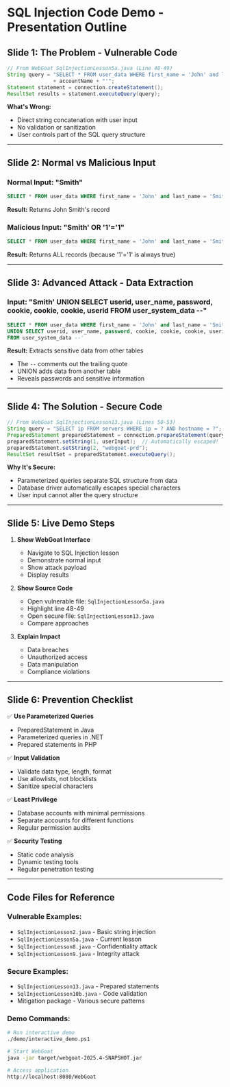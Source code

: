 # SQL Injection Code Demo - Presentation Outline

## Slide 1: The Problem - Vulnerable Code
```java
// From WebGoat SqlInjectionLesson5a.java (Line 48-49)
String query = "SELECT * FROM user_data WHERE first_name = 'John' and last_name = '" 
               + accountName + "'";
Statement statement = connection.createStatement();
ResultSet results = statement.executeQuery(query);
```

**What's Wrong:**
- Direct string concatenation with user input
- No validation or sanitization
- User controls part of the SQL query structure

---

## Slide 2: Normal vs Malicious Input

### Normal Input: "Smith"
```sql
SELECT * FROM user_data WHERE first_name = 'John' and last_name = 'Smith'
```
**Result:** Returns John Smith's record

### Malicious Input: "Smith' OR '1'='1"
```sql
SELECT * FROM user_data WHERE first_name = 'John' and last_name = 'Smith' OR '1'='1'
```
**Result:** Returns ALL records (because '1'='1' is always true)

---

## Slide 3: Advanced Attack - Data Extraction

### Input: "Smith' UNION SELECT userid, user_name, password, cookie, cookie, cookie, userid FROM user_system_data --"

```sql
SELECT * FROM user_data WHERE first_name = 'John' and last_name = 'Smith' 
UNION SELECT userid, user_name, password, cookie, cookie, cookie, userid 
FROM user_system_data --'
```

**Result:** Extracts sensitive data from other tables
- The `--` comments out the trailing quote
- UNION adds data from another table
- Reveals passwords and sensitive information

---

## Slide 4: The Solution - Secure Code
```java
// From WebGoat SqlInjectionLesson13.java (Lines 50-53)
String query = "SELECT ip FROM servers WHERE ip = ? AND hostname = ?";
PreparedStatement preparedStatement = connection.prepareStatement(query);
preparedStatement.setString(1, userInput);  // Automatically escaped!
preparedStatement.setString(2, "webgoat-prd");
ResultSet resultSet = preparedStatement.executeQuery();
```

**Why It's Secure:**
- Parameterized queries separate SQL structure from data
- Database driver automatically escapes special characters
- User input cannot alter the query structure

---

## Slide 5: Live Demo Steps

1. **Show WebGoat Interface**
   - Navigate to SQL Injection lesson
   - Demonstrate normal input
   - Show attack payload
   - Display results

2. **Show Source Code**
   - Open vulnerable file: `SqlInjectionLesson5a.java`
   - Highlight line 48-49
   - Open secure file: `SqlInjectionLesson13.java`
   - Compare approaches

3. **Explain Impact**
   - Data breaches
   - Unauthorized access
   - Data manipulation
   - Compliance violations

---

## Slide 6: Prevention Checklist

✅ **Use Parameterized Queries**
- PreparedStatement in Java
- Parameterized queries in .NET
- Prepared statements in PHP

✅ **Input Validation**
- Validate data type, length, format
- Use allowlists, not blocklists
- Sanitize special characters

✅ **Least Privilege**
- Database accounts with minimal permissions
- Separate accounts for different functions
- Regular permission audits

✅ **Security Testing**
- Static code analysis
- Dynamic testing tools
- Regular penetration testing

---

## Code Files for Reference

### Vulnerable Examples:
- `SqlInjectionLesson2.java` - Basic string injection
- `SqlInjectionLesson5a.java` - Current lesson
- `SqlInjectionLesson8.java` - Confidentiality attack
- `SqlInjectionLesson9.java` - Integrity attack

### Secure Examples:
- `SqlInjectionLesson13.java` - Prepared statements
- `SqlInjectionLesson10b.java` - Code validation
- Mitigation package - Various secure patterns

### Demo Commands:
```bash
# Run interactive demo
./demo/interactive_demo.ps1

# Start WebGoat
java -jar target/webgoat-2025.4-SNAPSHOT.jar

# Access application
http://localhost:8080/WebGoat
```
